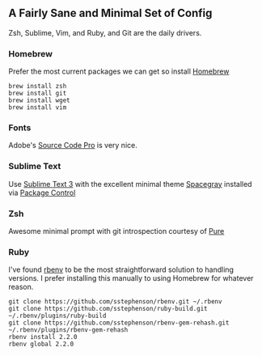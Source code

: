 ##  A Fairly Sane and Minimal Set of Config 
Zsh, Sublime, Vim, and Ruby, and Git are the daily drivers.

### Homebrew
Prefer the most current packages we can get so install [Homebrew](http://brew.sh)

``` Shell
brew install zsh
brew install git
brew install wget
brew install vim
```

### Fonts
Adobe's [Source Code Pro](https://github.com/adobe-fonts/source-code-pro) is very nice.

### Sublime Text
Use [Sublime Text 3](http://www.sublimetext.com/3) with the excellent minimal theme [Spacegray](http://kkga.github.io/spacegray/) installed via [Package Control](https://packagecontrol.io)

### Zsh
Awesome minimal prompt with git introspection courtesy of [Pure](https://github.com/sindresorhus/pure)

### Ruby
I've found [rbenv](https://github.com/sstephenson/rbenv) to be the most straightforward solution to handling versions. I prefer installing this manually to using Homebrew for whatever reason.

``` Shell
git clone https://github.com/sstephenson/rbenv.git ~/.rbenv
git clone https://github.com/sstephenson/ruby-build.git ~/.rbenv/plugins/ruby-build
git clone https://github.com/sstephenson/rbenv-gem-rehash.git ~/.rbenv/plugins/rbenv-gem-rehash
rbenv install 2.2.0
rbenv global 2.2.0
```
